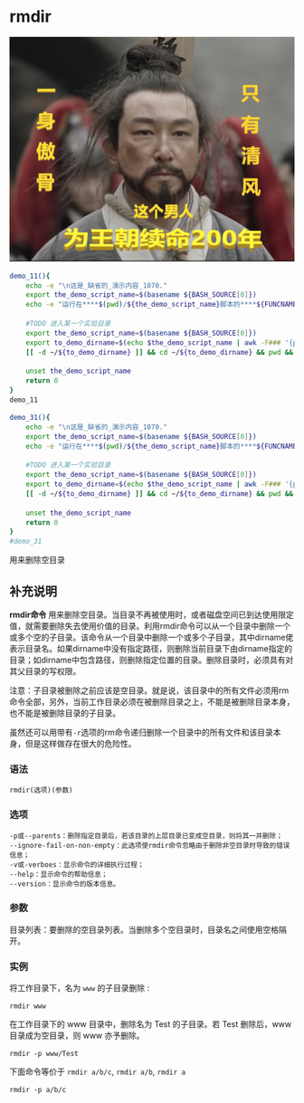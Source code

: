 rmdir
===
![](../../../wmimages/wm71_club.png)


[//]: # (wmtag_memo_下面是我们修改的_开始)


```bash
demo_11(){
    echo -e "\n这是_缺省的_演示内容_1070."
    export the_demo_script_name=$(basename ${BASH_SOURCE[0]})
    echo -e "运行在****$(pwd)/${the_demo_script_name}脚本的****${FUNCNAME}()函数中****第${LINENO}行\n"

    #TODO 进入某一个实验目录
    export the_demo_script_name=$(basename ${BASH_SOURCE[0]})
    export to_demo_dirname=$(echo $the_demo_script_name | awk -F### '{print $1}')
    [[ -d ~/${to_demo_dirname} ]] && cd ~/${to_demo_dirname} && pwd && ls -l

    unset the_demo_script_name
    return 0
}
demo_11
```


```bash
demo_31(){
    echo -e "\n这是_缺省的_演示内容_1070."
    export the_demo_script_name=$(basename ${BASH_SOURCE[0]})
    echo -e "运行在****$(pwd)/${the_demo_script_name}脚本的****${FUNCNAME}()函数中****第${LINENO}行\n"

    #TODO 进入某一个实验目录
    export the_demo_script_name=$(basename ${BASH_SOURCE[0]})
    export to_demo_dirname=$(echo $the_demo_script_name | awk -F### '{print $1}')
    [[ -d ~/${to_demo_dirname} ]] && cd ~/${to_demo_dirname} && pwd && ls -l

    unset the_demo_script_name
    return 0
}
#demo_31
```


[//]: # (wmtag_memo_下面是我们修改的_结束)



用来删除空目录

## 补充说明

**rmdir命令** 用来删除空目录。当目录不再被使用时，或者磁盘空间已到达使用限定值，就需要删除失去使用价值的目录。利用rmdir命令可以从一个目录中删除一个或多个空的子目录。该命令从一个目录中删除一个或多个子目录，其中dirname佬表示目录名。如果dirname中没有指定路径，则删除当前目录下由dirname指定的目录；如dirname中包含路径，则删除指定位置的目录。删除目录时，必须具有对其父目录的写权限。

注意：子目录被删除之前应该是空目录。就是说，该目录中的所有文件必须用rm命令全部，另外，当前工作目录必须在被删除目录之上，不能是被删除目录本身，也不能是被删除目录的子目录。

虽然还可以用带有`-r`选项的rm命令递归删除一个目录中的所有文件和该目录本身，但是这样做存在很大的危险性。

###  语法

```shell
rmdir(选项)(参数)
```

###  选项

```shell
-p或--parents：删除指定目录后，若该目录的上层目录已变成空目录，则将其一并删除；
--ignore-fail-on-non-empty：此选项使rmdir命令忽略由于删除非空目录时导致的错误信息；
-v或-verboes：显示命令的详细执行过程；
--help：显示命令的帮助信息；
--version：显示命令的版本信息。
```

###  参数

目录列表：要删除的空目录列表。当删除多个空目录时，目录名之间使用空格隔开。

###  实例

将工作目录下，名为 `www` 的子目录删除 :

```shell
rmdir www
```

在工作目录下的 www 目录中，删除名为 Test 的子目录。若 Test 删除后，www 目录成为空目录，则 www 亦予删除。

```shell
rmdir -p www/Test
```

下面命令等价于 `rmdir a/b/c`, `rmdir a/b`, `rmdir a`

```shell
rmdir -p a/b/c
```



